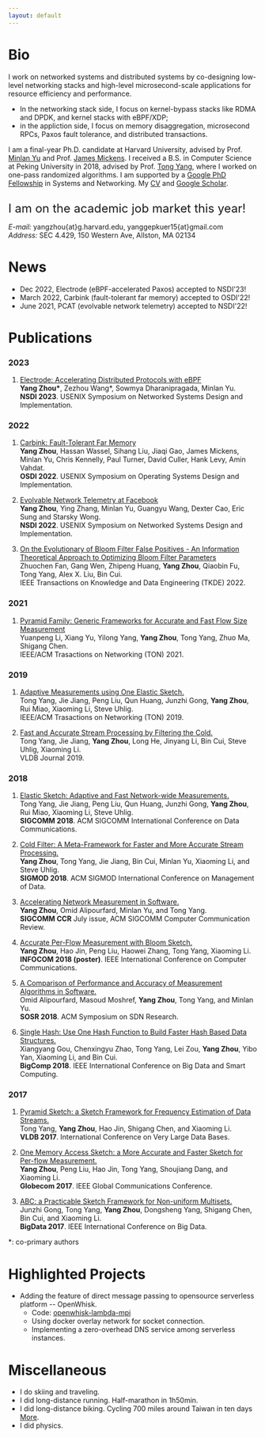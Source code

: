 ```yaml
---
layout: default
--- 
```


# Bio

I work on networked systems and distributed systems by co-designing low-level networking stacks and high-level microsecond-scale applications for resource efficiency and performance.

* In the networking stack side, I focus on kernel-bypass stacks like RDMA and DPDK, and kernel stacks with eBPF/XDP;
* in the appliction side, I focus on memory disaggregation, microsecond RPCs, Paxos fault tolerance, and distributed transactions.

I am a final-year Ph.D. candidate at Harvard University, advised by Prof. [Minlan Yu](http://minlanyu.seas.harvard.edu/) and Prof. [James Mickens](https://mickens.seas.harvard.edu/).
I received a B.S. in Computer Science at Peking University in 2018, advised by Prof. [Tong Yang](https://yangtonghome.github.io/), where I worked on one-pass randomized algorithms.
I am supported by a [Google PhD Fellowship](https://research.google/outreach/phd-fellowship/recipients/?category=2022) in Systems and Networking.
My [CV](cv_yang.pdf) and [Google Scholar](https://scholar.google.com/citations?user=c3KgJJ8AAAAJ).

<p style="margin-top: 2em"><font size="5">I am on the academic job market this year!</font></p>

_E-mail:_ yangzhou{at}g.harvard.edu, yanggepkuer15{at}gmail.com<br>
_Address:_ SEC 4.429, 150 Western Ave, Allston, MA 02134

# News

* Dec 2022, Electrode (eBPF-accelerated Paxos) accepted to NSDI'23!
* March 2022, Carbink (fault-tolerant far memory) accepted to OSDI'22!
* June 2021, PCAT (evolvable network telemetry) accepted to NSDI'22!

# Publications

### 2023

1. [Electrode: Accelerating Distributed Protocols with eBPF](paper/electrode-nsdi23.pdf)
<br>**Yang Zhou\***, Zezhou Wang\*, Sowmya Dharanipragada, Minlan Yu.
<br>**NSDI 2023**. USENIX Symposium on Networked Systems Design and Implementation.

### 2022

1. [Carbink: Fault-Tolerant Far Memory](paper/carbink-osdi22.pdf)
<br>**Yang Zhou**, Hassan Wassel, Sihang Liu, Jiaqi Gao, James Mickens, Minlan Yu, Chris Kennelly, Paul Turner, David Culler, Hank Levy, Amin Vahdat.
<br>**OSDI 2022**. USENIX Symposium on Operating Systems Design and Implementation.

1. [Evolvable Network Telemetry at Facebook](paper/pcat-nsdi22.pdf)
<br>**Yang Zhou**, Ying Zhang, Minlan Yu, Guangyu Wang, Dexter Cao, Eric Sung and Starsky Wong.
<br>**NSDI 2022**. USENIX Symposium on Networked Systems Design and Implementation.

1. [On the Evolutionary of Bloom Filter False Positives - An Information Theoretical Approach to Optimizing Bloom Filter Parameters](paper/bf-tkde22.pdf)
<br>Zhuochen Fan, Gang Wen, Zhipeng Huang, **Yang Zhou**, Qiaobin Fu, Tong Yang, Alex X. Liu, Bin Cui.
<br>IEEE Transactions on Knowledge and Data Engineering (TKDE) 2022.

### 2021

1. [Pyramid Family: Generic Frameworks for Accurate and Fast Flow Size Measurement](paper/pyramid_family_ton21.pdf)
<br>Yuanpeng Li, Xiang Yu, Yilong Yang, **Yang Zhou**, Tong Yang, Zhuo Ma, Shigang Chen.
<br>IEEE/ACM Trasactions on Networking (TON) 2021.

### 2019

1. [Adaptive Measurements using One Elastic Sketch.](paper/elastic_ton2019.pdf)
<br>Tong Yang, Jie Jiang, Peng Liu, Qun Huang, Junzhi Gong, **Yang Zhou**, Rui Miao, Xiaoming Li, Steve Uhlig.
<br>IEEE/ACM Trasactions on Networking (TON) 2019.

1. [Fast and Accurate Stream Processing by Filtering the Cold.](paper/filtering_cold_vldbj19.pdf)
<br>Tong Yang, Jie Jiang, **Yang Zhou**, Long He, Jinyang Li, Bin Cui, Steve Uhlig, Xiaoming Li.
<br>VLDB Journal 2019.

### 2018

1. [Elastic Sketch: Adaptive and Fast Network-wide Measurements.](paper/elastic-sigcomm18.pdf)
<br>Tong Yang, Jie Jiang, Peng Liu, Qun Huang, Junzhi Gong, **Yang Zhou**, Rui Miao, Xiaoming Li, Steve Uhlig.
<br>**SIGCOMM 2018**. ACM SIGCOMM International Conference on Data Communications.

1. [Cold Filter: A Meta-Framework for Faster and More Accurate Stream Processing.](paper/cf-sigmod18.pdf)
<br>**Yang Zhou**, Tong Yang, Jie Jiang, Bin Cui, Minlan Yu, Xiaoming Li, and Steve Uhlig.
<br>**SIGMOD 2018**. ACM SIGMOD International Conference on Management of Data.

1. [Accelerating Network Measurement in Software.](paper/agg-ccr18.pdf)
<br>**Yang Zhou**, Omid Alipourfard, Minlan Yu, and Tong Yang.
<br>**SIGCOMM CCR** July issue, ACM SIGCOMM Computer Communication Review.

1. [Accurate Per-Flow Measurement with Bloom Sketch.](paper/bs-infocom18.pdf)
<br>**Yang Zhou**, Hao Jin, Peng Liu, Haowei Zhang, Tong Yang, Xiaoming Li.
<br>**INFOCOM 2018 (poster)**. IEEE International Conference on Computer Communications.

1. [A Comparison of Performance and Accuracy of Measurement Algorithms in Software.](paper/simple-sosr18.pdf)
<br>Omid Alipourfard, Masoud Moshref, **Yang Zhou**, Tong Yang, and Minlan Yu.
<br>**SOSR 2018**. ACM Symposium on SDN Research.

1. [Single Hash: Use One Hash Function to Build Faster Hash Based Data Structures.](paper/singlehash-bigcomp18.pdf)
<br>Xiangyang Gou, Chenxingyu Zhao, Tong Yang, Lei Zou, **Yang Zhou**, Yibo Yan, Xiaoming Li, and Bin Cui.
<br>**BigComp 2018**. IEEE International Conference on Big Data and Smart Computing.

### 2017

1. [Pyramid Sketch: a Sketch Framework for Frequency Estimation of Data Streams.](paper/pyramid-vldb17.pdf)
<br>Tong Yang, **Yang Zhou**, Hao Jin, Shigang Chen, and Xiaoming Li.
<br>**VLDB 2017**. International Conference on Very Large Data Bases.

1. [One Memory Access Sketch: a More Accurate and Faster Sketch for Per-flow Measurement.](paper/om-globecom17.pdf)
<br>**Yang Zhou**, Peng Liu, Hao Jin, Tong Yang, Shoujiang Dang, and Xiaoming Li.
<br>**Globecom 2017**. IEEE Global Communications Conference.

1. [ABC: a Practicable Sketch Framework for Non-uniform Multisets.](paper/abc-bigdata17.pdf)
<br>Junzhi Gong, Tong Yang, **Yang Zhou**, Dongsheng Yang, Shigang Chen, Bin Cui, and Xiaoming Li.
<br>**BigData 2017**. IEEE International Conference on Big Data.

*: co-primary authors

# Highlighted Projects

* Adding the feature of direct message passing to opensource serverless platform -- OpenWhisk.
  * Code: [openwhisk-lambda-mpi](https://github.com/YangZhou1997/openwhisk-lambda-mpi)
  * Using docker overlay network for socket connection.
  * Implementing a zero-overhead DNS service among serverless instances.

# Miscellaneous

* I do skiing and traveling.
* I did long-distance running. Half-marathon in 1h50min.
* I did long-distance biking. Cycling 700 miles around Taiwan in ten days [More](./cycling.html).
* I did physics.
